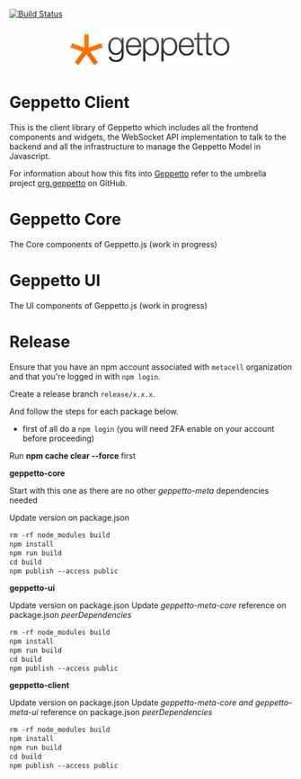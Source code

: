 [![Build Status](https://travis-ci.org/openworm/org.geppetto.frontend.png?branch=master)](https://travis-ci.org/openworm/org.geppetto.frontend)

<p align="center">
  <img src="https://github.com/tarelli/bucket/blob/master/geppetto%20logo.png?raw=true" alt="Geppetto logo"/>
</p>

# Geppetto Client

This is the client library of Geppetto which includes all the frontend components and widgets, the WebSocket API implementation to talk to the backend and all the infrastructure to manage the Geppetto Model in Javascript.

For information about how this fits into [Geppetto](http://www.geppetto.org/) refer to the umbrella project [org.geppetto](https://github.com/openworm/org.geppetto) on GitHub.

# Geppetto Core

The Core components of Geppetto.js (work in progress)

# Geppetto UI

The UI components of Geppetto.js (work in progress)

# Release

Ensure that you have an npm account associated with `metacell` organization and that you're logged in with `npm login`.

Create a release branch `release/x.x.x`.

And follow the steps for each package below.

* first of all do a `npm login` (you will need 2FA enable on your account before proceeding)

Run **npm cache clear --force** first

**geppetto-core**

Start with this one as there are no other *geppetto-meta* dependencies needed

Update version on package.json

```
rm -rf node_modules build 
npm install
npm run build
cd build
npm publish --access public
```

**geppetto-ui**

Update version on package.json
Update *geppetto-meta-core* reference on package.json *peerDependencies*

```
rm -rf node_modules build  
npm install
npm run build
cd build
npm publish --access public
```

**geppetto-client**

Update version on package.json
Update *geppetto-meta-core and geppetto-meta-ui* reference on package.json *peerDependencies*

```
rm -rf node_modules build 
npm install
npm run build
cd build
npm publish --access public
```

